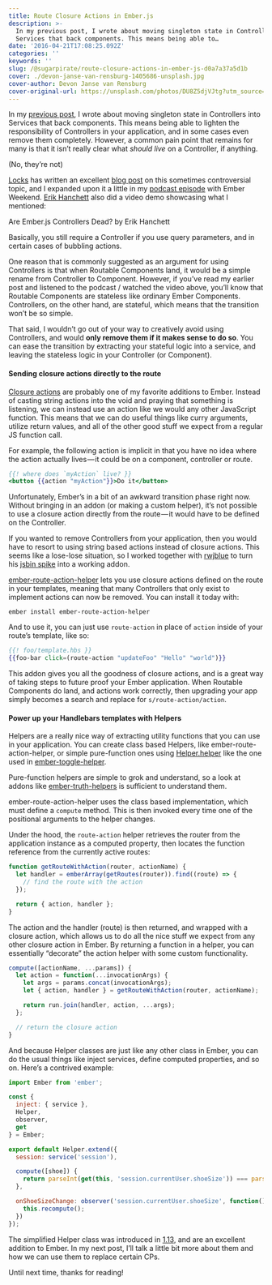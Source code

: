 ```yaml
---
title: Route Closure Actions in Ember.js
description: >-
  In my previous post, I wrote about moving singleton state in Controllers into
  Services that back components. This means being able to…
date: '2016-04-21T17:08:25.092Z'
categories: ''
keywords: ''
slug: /@sugarpirate/route-closure-actions-in-ember-js-d0a7a37a5d1b
cover: ./devon-janse-van-rensburg-1405686-unsplash.jpg
cover-author: Devon Janse van Rensburg
cover-original-url: https://unsplash.com/photos/DU8Z5djVJtg?utm_source=unsplash&utm_medium=referral&utm_content=creditCopyText
---
```


In my [previous post](https://emberway.io/ember-js-goodbye-mvc-part-1-21777ecfd708#.cigfu5es3), I wrote about moving singleton state in Controllers into Services that back components. This means being able to lighten the responsibility of Controllers in your application, and in some cases even remove them completely. However, a common pain point that remains for many is that it isn’t really clear what _should live_ on a Controller, if anything.

(No, they’re not)

[Locks](https://twitter.com/locks) has written an excellent [blog post](https://locks.svbtle.com/controllers-are-dead-long-life-controllers) on this sometimes controversial topic, and I expanded upon it a little in my [podcast episode](https://emberweekend.com/episodes/like-stealing-candy-from-a-baby) with Ember Weekend. [Erik Hanchett](https://twitter.com/erikch) also did a video demo showcasing what I mentioned:

Are Ember.js Controllers Dead? by Erik Hanchett

Basically, you still require a Controller if you use query parameters, and in certain cases of bubbling actions.

One reason that is commonly suggested as an argument for using Controllers is that when Routable Components land, it would be a simple rename from Controller to Component. However, if you’ve read my earlier post and listened to the podcast / watched the video above, you’ll know that Routable Components are stateless like ordinary Ember Components. Controllers, on the other hand, are stateful, which means that the transition won’t be so simple.

That said, I wouldn’t go out of your way to creatively avoid using Controllers, and would **only remove them if it makes sense to do so**. You can ease the transition by extracting your stateful logic into a service, and leaving the stateless logic in your Controller (or Component).

#### Sending closure actions directly to the route

[Closure actions](https://dockyard.com/blog/2015/10/29/ember-best-practice-stop-bubbling-and-use-closure-actions) are probably one of my favorite additions to Ember. Instead of casting string actions into the void and praying that something is listening, we can instead use an action like we would any other JavaScript function. This means that we can do useful things like curry arguments, utilize return values, and all of the other good stuff we expect from a regular JS function call.

For example, the following action is implicit in that you have no idea where the action actually lives — it could be on a component, controller or route.

```handlebars
{{! where does `myAction` live? }}
<button {{action "myAction"}}>Do it</button>
```

Unfortunately, Ember’s in a bit of an awkward transition phase right now. Without bringing in an addon (or making a custom helper), it’s not possible to use a closure action directly from the route — it would have to be defined on the Controller.

If you wanted to remove Controllers from your application, then you would have to resort to using string based actions instead of closure actions. This seems like a lose-lose situation, so I worked together with [rwjblue](https://twitter.com/rwjblue) to turn his [jsbin spike](http://jsbin.com/jipani/edit?html,js,output) into a working addon.

[ember-route-action-helper](https://github.com/dockyard/ember-route-action-helper) lets you use closure actions defined on the route in your templates, meaning that many Controllers that only exist to implement actions can now be removed. You can install it today with:

```
ember install ember-route-action-helper
```

And to use it, you can just use `route-action` in place of `action` inside of your route’s template, like so:

```handlebars
{{! foo/template.hbs }}
{{foo-bar click=(route-action "updateFoo" "Hello" "world")}}
```

This addon gives you all the goodness of closure actions, and is a great way of taking steps to future proof your Ember application. When Routable Components do land, and actions work correctly, then upgrading your app simply becomes a search and replace for `s/route-action/action`.

#### Power up your Handlebars templates with Helpers

Helpers are a really nice way of extracting utility functions that you can use in your application. You can create class based Helpers, like ember-route-action-helper, or simple pure-function ones using [Helper.helper](http://emberjs.com/api/classes/Ember.Helper.html#method_helper) like the one used in [ember-toggle-helper](https://github.com/poteto/ember-toggle-helper).

Pure-function helpers are simple to grok and understand, so a look at addons like [ember-truth-helpers](https://github.com/jmurphyau/ember-truth-helpers) is sufficient to understand them.

ember-route-action-helper uses the class based implementation, which must define a `compute` method. This is then invoked every time one of the positional arguments to the helper changes.

Under the hood, the `route-action` helper retrieves the router from the application instance as a computed property, then locates the function reference from the currently active routes:

```js
function getRouteWithAction(router, actionName) {
  let handler = emberArray(getRoutes(router)).find((route) => {
    // find the route with the action
  });

  return { action, handler };
}
```

The action and the handler (route) is then returned, and wrapped with a closure action, which allows us to do all the nice stuff we expect from any other closure action in Ember. By returning a function in a helper, you can essentially “decorate” the action helper with some custom functionality.

```js
compute([actionName, ...params]) {
  let action = function(...invocationArgs) {
    let args = params.concat(invocationArgs);
    let { action, handler } = getRouteWithAction(router, actionName);

    return run.join(handler, action, ...args);
  };

  // return the closure action
}
```

And because Helper classes are just like any other class in Ember, you can do the usual things like inject services, define computed properties, and so on. Here’s a contrived example:

```js
import Ember from 'ember';

const {
  inject: { service },
  Helper,
  observer,
  get
} = Ember;

export default Helper.extend({
  session: service('session'),

  compute([shoe]) {
    return parseInt(get(this, 'session.currentUser.shoeSize')) === parseInt(get(shoe, 'size'));
  },

  onShoeSizeChange: observer('session.currentUser.shoeSize', function() {
    this.recompute();
  })
});
```

The simplified Helper class was introduced in [1.13](http://emberjs.com/blog/2015/06/12/ember-1-13-0-released.html#toc_new-ember-js-helper-api), and are an excellent addition to Ember. In my next post, I’ll talk a little bit more about them and how we can use them to replace certain CPs.

Until next time, thanks for reading!